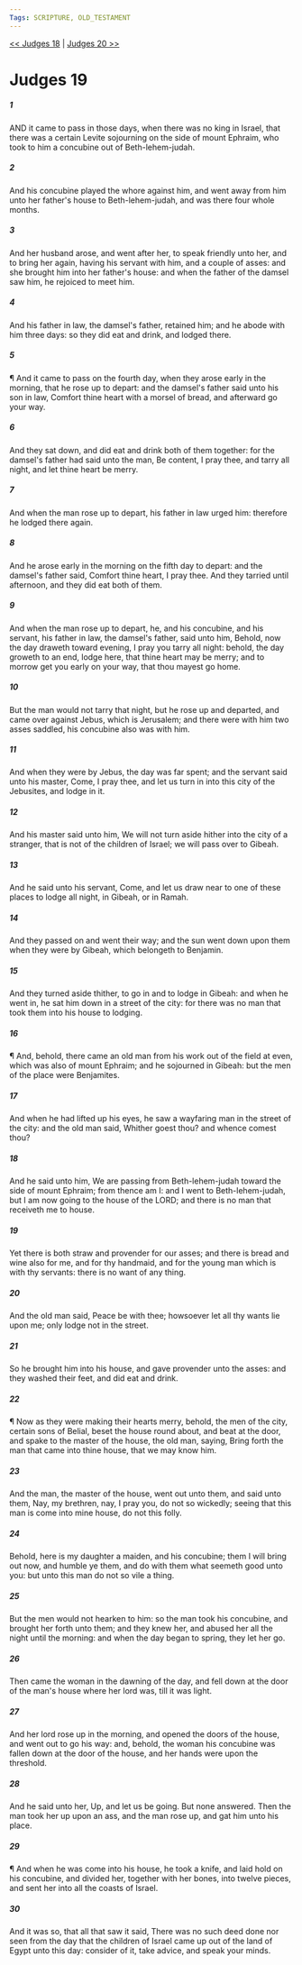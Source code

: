 ```yaml
---
Tags: SCRIPTURE, OLD_TESTAMENT
---
```


[<< Judges 18](OLD_TESTAMENT/07_Judges/Judges_18.md) | [Judges 20 >>](OLD_TESTAMENT/07_Judges/Judges_20.md)

# Judges 19

##### 1

AND it came to pass in those days, when there was no king in Israel, that there was a certain Levite sojourning on the side of mount Ephraim, who took to him a concubine out of Beth-lehem-judah.

##### 2

And his concubine played the whore against him, and went away from him unto her father's house to Beth-lehem-judah, and was there four whole months.

##### 3

And her husband arose, and went after her, to speak friendly unto her, and to bring her again, having his servant with him, and a couple of asses: and she brought him into her father's house: and when the father of the damsel saw him, he rejoiced to meet him.

##### 4

And his father in law, the damsel's father, retained him; and he abode with him three days: so they did eat and drink, and lodged there.

##### 5

¶ And it came to pass on the fourth day, when they arose early in the morning, that he rose up to depart: and the damsel's father said unto his son in law, Comfort thine heart with a morsel of bread, and afterward go your way.

##### 6

And they sat down, and did eat and drink both of them together: for the damsel's father had said unto the man, Be content, I pray thee, and tarry all night, and let thine heart be merry.

##### 7

And when the man rose up to depart, his father in law urged him: therefore he lodged there again.

##### 8

And he arose early in the morning on the fifth day to depart: and the damsel's father said, Comfort thine heart, I pray thee. And they tarried until afternoon, and they did eat both of them.

##### 9

And when the man rose up to depart, he, and his concubine, and his servant, his father in law, the damsel's father, said unto him, Behold, now the day draweth toward evening, I pray you tarry all night: behold, the day groweth to an end, lodge here, that thine heart may be merry; and to morrow get you early on your way, that thou mayest go home.

##### 10

But the man would not tarry that night, but he rose up and departed, and came over against Jebus, which is Jerusalem; and there were with him two asses saddled, his concubine also was with him.

##### 11

And when they were by Jebus, the day was far spent; and the servant said unto his master, Come, I pray thee, and let us turn in into this city of the Jebusites, and lodge in it.

##### 12

And his master said unto him, We will not turn aside hither into the city of a stranger, that is not of the children of Israel; we will pass over to Gibeah.

##### 13

And he said unto his servant, Come, and let us draw near to one of these places to lodge all night, in Gibeah, or in Ramah.

##### 14

And they passed on and went their way; and the sun went down upon them when they were by Gibeah, which belongeth to Benjamin.

##### 15

And they turned aside thither, to go in and to lodge in Gibeah: and when he went in, he sat him down in a street of the city: for there was no man that took them into his house to lodging.

##### 16

¶ And, behold, there came an old man from his work out of the field at even, which was also of mount Ephraim; and he sojourned in Gibeah: but the men of the place were Benjamites.

##### 17

And when he had lifted up his eyes, he saw a wayfaring man in the street of the city: and the old man said, Whither goest thou? and whence comest thou?

##### 18

And he said unto him, We are passing from Beth-lehem-judah toward the side of mount Ephraim; from thence am I: and I went to Beth-lehem-judah, but I am now going to the house of the LORD; and there is no man that receiveth me to house.

##### 19

Yet there is both straw and provender for our asses; and there is bread and wine also for me, and for thy handmaid, and for the young man which is with thy servants: there is no want of any thing.

##### 20

And the old man said, Peace be with thee; howsoever let all thy wants lie upon me; only lodge not in the street.

##### 21

So he brought him into his house, and gave provender unto the asses: and they washed their feet, and did eat and drink.

##### 22

¶ Now as they were making their hearts merry, behold, the men of the city, certain sons of Belial, beset the house round about, and beat at the door, and spake to the master of the house, the old man, saying, Bring forth the man that came into thine house, that we may know him.

##### 23

And the man, the master of the house, went out unto them, and said unto them, Nay, my brethren, nay, I pray you, do not so wickedly; seeing that this man is come into mine house, do not this folly.

##### 24

Behold, here is my daughter a maiden, and his concubine; them I will bring out now, and humble ye them, and do with them what seemeth good unto you: but unto this man do not so vile a thing.

##### 25

But the men would not hearken to him: so the man took his concubine, and brought her forth unto them; and they knew her, and abused her all the night until the morning: and when the day began to spring, they let her go.

##### 26

Then came the woman in the dawning of the day, and fell down at the door of the man's house where her lord was, till it was light.

##### 27

And her lord rose up in the morning, and opened the doors of the house, and went out to go his way: and, behold, the woman his concubine was fallen down at the door of the house, and her hands were upon the threshold.

##### 28

And he said unto her, Up, and let us be going. But none answered. Then the man took her up upon an ass, and the man rose up, and gat him unto his place.

##### 29

¶ And when he was come into his house, he took a knife, and laid hold on his concubine, and divided her, together with her bones, into twelve pieces, and sent her into all the coasts of Israel.

##### 30

And it was so, that all that saw it said, There was no such deed done nor seen from the day that the children of Israel came up out of the land of Egypt unto this day: consider of it, take advice, and speak your minds.

